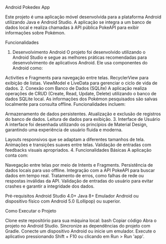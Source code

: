 Android Pokedex App

Este projeto é uma aplicação móvel desenvolvida para a plataforma Android utilizando Java e Android Studio. A aplicação se integra a um banco de dados local e realiza chamadas à API pública PokeAPI para exibir informações sobre Pokémon.

Funcionalidades
1. Desenvolvimento Android
O projeto foi desenvolvido utilizando o Android Studio e segue as melhores práticas recomendadas para desenvolvimento de aplicativos Android. Ele usa componentes do Android como:

Activities e Fragments para navegação entre telas.
RecyclerView para exibição de listas.
ViewModel e LiveData para gerenciar o ciclo de vida de dados.
2. Conexão com Banco de Dados (SQLite)
A aplicação realiza operações de CRUD (Create, Read, Update, Delete) utilizando o banco de dados SQLite local. As informações dos Pokémon pesquisados são salvas localmente para consulta offline. Funcionalidades incluem:

Armazenamento de dados persistentes.
Atualização e exclusão de registros do banco de dados.
Leitura de dados para exibição.
3. Interface de Usuário
A interface foi desenhada utilizando os princípios de Material Design, garantindo uma experiência de usuário fluida e moderna.

Layouts responsivos que se adaptam a diferentes tamanhos de tela.
Animações e transições suaves entre telas.
Validação de entradas com feedbacks visuais apropriados.
4. Funcionalidades Básicas
A aplicação conta com:

Navegação entre telas por meio de Intents e Fragments.
Persistência de dados locais para uso offline.
Integração com a API PokeAPI para buscar dados em tempo real.
Tratamento de erros, como falhas de rede ou respostas inválidas da API.
Validação de entradas do usuário para evitar crashes e garantir a integridade dos dados.

Pré-requisitos
Android Studio 4.0+
Java 8+
Emulador Android ou dispositivo físico com Android 5.0 (Lollipop) ou superior.

Como Executar o Projeto

Clone este repositório para sua máquina local:
bash
Copiar código
Abra o projeto no Android Studio.
Sincronize as dependências do projeto com Gradle.
Conecte um dispositivo Android ou inicie um emulador.
Execute o aplicativo pressionando Shift + F10 ou clicando em Run > Run 'app'.
